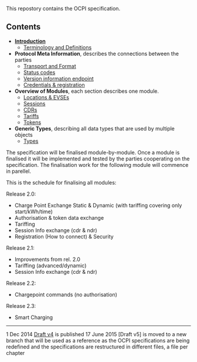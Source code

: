 This repostory contains the OCPI specification.

## Contents

 * [__Introduction__](introduction.md)
   - [Terminology and Definitions](terminology.md)
 * __Protocol Meta Information__, describes the connections between the parties
   - [Transport and Format](transport_and_format.md)
   - [Status codes](status_codes.md)
   - [Version information endpoint](version_information_endpoint.md)
   - [Credentials & registration](credentials.md)
 * __Overview of Modules__, each section describes one module.
   - [Locations & EVSEs](mod_locations_and_evses.md)
   - [Sessions](mod_sessions.md)
   - [CDRs](mod_cdrs.md)
   - [Tariffs](mod_tariffs.md)
   - [Tokens](mod_tokens.md)
 * __Generic Types__, describing all data types that are used by multiple objects
   - [Types](types.md)

<!--
Will be added lated:
* [6. Evse commands.md](commands.md)
* [9. Smart charging.md](smart_charging.md)
-->

The specification will be finalised module-by-module. Once a module is finalised it will be implemented and tested by the parties cooperating on the specification. The finalisation work for the following module will commence in parellel.

This is the schedule for finalising all modules:

Release 2.0: 
- Charge Point Exchange Static & Dynamic (with tariffing covering only start/kWh/time)
- Authorisation & token data exchange
- Tariffing
- Session Info exchange (cdr & ndr)
- Registration (How to connect) & Security

Release 2.1:
- Improvements from rel. 2.0
- Tariffing (advanced/dynamic)
- Session Info exchange (cdr & ndr)

Release 2.2:
- Chargepoint commands (no authorisation)

Release 2.3:
- Smart Charging


----
1 Dec 2014 [Draft v4](releases/OCPI-Draftv4.pdf) is published
17 June 2015 [Draft v5] is moved to a new branch that will be used as a reference as the OCPI specifications are being redefined and the specifications are restructured in different files, a file per chapter

